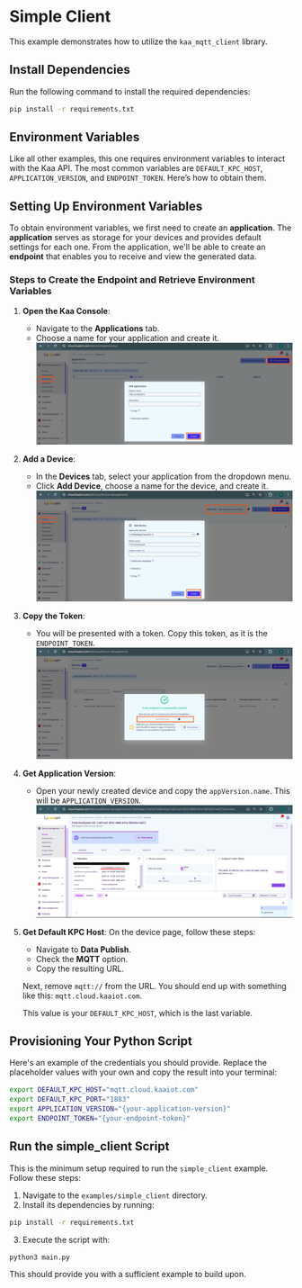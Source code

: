 # Simple Client

This example demonstrates how to utilize the `kaa_mqtt_client` library. 


## Install Dependencies

Run the following command to install the required dependencies:

```bash
pip install -r requirements.txt
```


## Environment Variables

Like all other examples, this one requires environment variables to interact with the Kaa API. The most common variables are `DEFAULT_KPC_HOST`, `APPLICATION_VERSION`, and `ENDPOINT_TOKEN`. Here’s how to obtain them.


## Setting Up Environment Variables

To obtain environment variables, we first need to create an **application**. The **application** serves as storage for your devices and provides default settings for each one. From the application, we'll be able to create an **endpoint** that enables you to receive and view the generated data.


### Steps to Create the Endpoint and Retrieve Environment Variables

1. **Open the Kaa Console**: 
   - Navigate to the **Applications** tab.
   - Choose a name for your application and create it.
   ![Create application picture](../../img/add_app.jpg)

2. **Add a Device**: 
   - In the **Devices** tab, select your application from the dropdown menu.
   - Click **Add Device**, choose a name for the device, and create it.
   ![Creating device picture](../../img/add_device.jpg)

3. **Copy the Token**: 
   - You will be presented with a token. Copy this token, as it is the `ENDPOINT_TOKEN`.
   ![Token](../../img/token.jpg)

4. **Get Application Version**: 
    - Open your newly created device and copy the `appVersion.name`. This will be `APPLICATION_VERSION`.
   ![app name and version picture](../../img/app_version.jpg)

5. **Get Default KPC Host**: 
   On the device page, follow these steps:

   - Navigate to **Data Publish**.
   - Check the **MQTT** option.
   - Copy the resulting URL.

   Next, remove `mqtt://` from the URL. You should end up with something like this: `mqtt.cloud.kaaiot.com`. 

   This value is your `DEFAULT_KPC_HOST`, which is the last variable.


## Provisioning Your Python Script

Here's an example of the credentials you should provide. Replace the placeholder values with your own and copy the result into your terminal:

```bash
export DEFAULT_KPC_HOST="mqtt.cloud.kaaiot.com"
export DEFAULT_KPC_PORT="1883"
export APPLICATION_VERSION="{your-application-version}"
export ENDPOINT_TOKEN="{your-endpoint-token}"
```


## Run the simple_client Script

This is the minimum setup required to run the `simple_client` example. Follow these steps:

1. Navigate to the `examples/simple_client` directory.
2. Install its dependencies by running:
  ```bash
  pip install -r requirements.txt
  ```
3. Execute the script with:
  ```
  python3 main.py
  ```
  
This should provide you with a sufficient example to build upon.